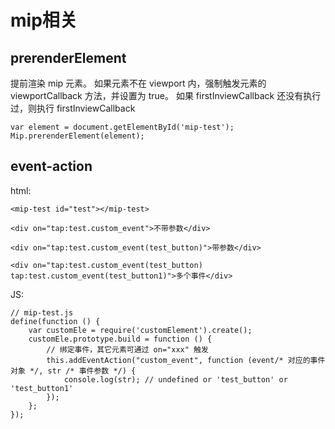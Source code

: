 # mip相关

## prerenderElement

提前渲染 mip 元素。
如果元素不在 viewport 内，强制触发元素的 viewportCallback 方法，并设置为 true。
如果 firstInviewCallback 还没有执行过，则执行 firstInviewCallback

```
var element = document.getElementById('mip-test');
Mip.prerenderElement(element);
```

## event-action

html:  
```
<mip-test id="test"></mip-test>

<div on="tap:test.custom_event">不带参数</div>

<div on="tap:test.custom_event(test_button)">带参数</div>

<div on="tap:test.custom_event(test_button) tap:test.custom_event(test_button1)">多个事件</div>

```

JS:  
```
// mip-test.js
define(function () {
    var customEle = require('customElement').create();
    customEle.prototype.build = function () {
        // 绑定事件，其它元素可通过 on="xxx" 触发
        this.addEventAction("custom_event", function (event/* 对应的事件对象 */, str /* 事件参数 */) {
            console.log(str); // undefined or 'test_button' or 'test_button1'
        });
    };
});
```